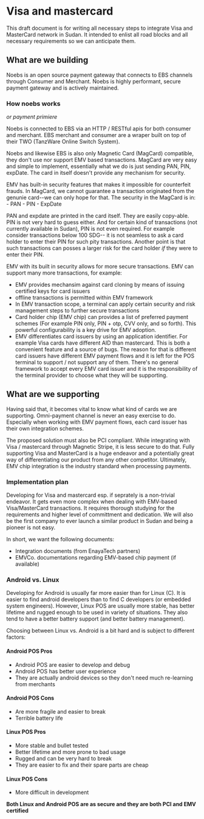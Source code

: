 # Visa and mastercard

This draft document is for writing all necessary steps to integrate Visa and MasterCard network in Sudan. It intended to enlist all road blocks and all necessary requirements so we can anticipate them.


## What are we building

Noebs is an open source payment gateway that connects to EBS channels through Consumer and Merchant. Noebs is highly performant, secure payment gateway and is actively maintained. 

### How noebs works

_or payment primiere_

Noebs is connected to EBS via an HTTP / RESTful apis for both consumer and merchant. EBS merchant and consumer are a wraper built on top of their TWO (TanzWare Online Switch System). 

Noebs and likewise EBS is also only Magnetic Card (MagCard) compatible, they don't use nor support EMV based transactions. MagCard are very easy and simple to implement, essentially what we do is just sending PAN, PIN, expDate. The card in itself doesn't provide any mechanism for security. 

EMV has built-in security features that makes it impossible for counterfeit frauds. In MagCard, we cannot guarantee a transaction originated from the genunie card--we can only hope for that. The security in the MagCard is in:
    - PAN
    - PIN
    - ExpDate

PAN and expdate are printed in the card itself. They are easily copy-able. PIN is not very hard to guess either. And for certain kind of transactions (not currently available in Sudan), PIN is not even required. For example consider transactions below 100 SDG-- it is not seamless to ask a card holder to enter their PIN for such pity transactions. Another point is that such transactions can posses a larger risk for the card holder *if* they were to enter their PIN.

EMV with its built in security allows for more secure transactions. EMV can support many more transactions, for example:

- EMV provides mechansim against card cloning by means of issuing certified keys for card issuers
- offline transactions is permitted within EMV framework
- In EMV transaction scope, a terminal can apply certain security and risk management steps to further secure transactions
- Card holder chip (EMV chip) can provides a list of preferred payment schemes (For example PIN only, PIN + otp, CVV only, and so forth). This powerful configurability is a key drive for EMV adoption.
- EMV differentiates card issuers by using an application identifier. For example Visa cards have different AID than mastercard. This is both a convenient feature and a source of bugs. The reason for that is different card issuers have different EMV payment flows and it is left for the POS terminal to support / not support any of them. There's no general framework to accept every EMV card issuer and it is the responsibility of the terminal provider to choose what they will be supporting.


## What are we supporting

Having said that, it becomes vital to know what kind of cards we are supporting. Omni-payment channel is never an easy exercise to do. Especially when working with EMV payment flows, each card issuer has their own integration schemes. 

The proposed solution must also be PCI compliant. While integrating with Visa / mastercard through Magnetic Stripe, it is less secure to do that. Fully supporting Visa and MasterCard is a huge endeavor and a potentially great way of differentiating our product from any other competitor. Ultimately, EMV chip integration is the industry standard when processing payments.


### Implementation plan

Developing for Visa and mastercard esp. if seprately is a non-trivial endeavor. It gets even more complex when dealing with EMV-based Visa/MasterCard transactions. It requires thorough studying for the requirements and higher level of committment and dedication. We will also be the first company to ever launch a similar product in Sudan and being a pioneer is not easy.

In short, we want the following documents:

- Integration documents (from EnayaTech partners)
- EMVCo. documentations regarding EMV-based chip payment (if available)


### Android vs. Linux

Developing for Android is usually far more easier than for Linux (C). It is easier to find android developers than to find C developers (or embedded system engineers). However, Linux POS are usually more stable, has better lifetime and rugged enough to be used in variety of situations. They also tend to have a better battery support (and better battery management). 

Choosing between Linux vs. Android is a bit hard and is subject to different factors:


#### Android POS Pros

- Android POS are easier to develop and debug
- Android POS has better user experience
- They are actually android devices so they don't need much re-learning from merchants

#### Android POS Cons

- Are more fragile and easier to break
- Terrible battery life


#### Linux POS Pros

- More stable and bullet tested
- Better lifetime and more prone to bad usage
- Rugged and can be very hard to break
- They are easier to fix and their spare parts are cheap

#### Linux POS Cons

- More difficult in development


**Both Linux and Android POS are as secure and they are both PCI and EMV certified**